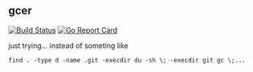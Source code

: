 ## gcer

[![Build Status](https://travis-ci.org/tanelpuhu/gcer.svg?branch=master)](https://travis-ci.org/tanelpuhu/gcer)
[![Go Report Card](https://goreportcard.com/badge/github.com/tanelpuhu/gcer)](https://goreportcard.com/report/github.com/tanelpuhu/gcer)

just trying... instead of someting like

	find . -type d -name .git -execdir du -sh \; -execdir git gc \;...
